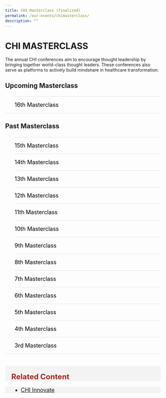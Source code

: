 ```yaml
---
title: CHI Masterclass (finalized)
permalink: /our-events/chimasterclass/
description: ""
---
```

# CHI MASTERCLASS
<div>The annual CHI conferences aim to encourage thought leadership by bringing together world-class thought leaders. These conferences also serve as platforms to actively build mindshare in healthcare transformation.</div>
  

<h2 id="a">Upcoming Masterclass</h2>

<style>
  ul.jekyllcodex_accordion {
    position: relative;
    margin: 1.4rem 0 !important;
    border-bottom: 1px solid #DBDFE4;
    padding-bottom: 0;
	 	align-items: center;
    justify-content: center;
	  font-size: 18px;
  }

  ul.jekyllcodex_accordion li {
    border-top: 1px solid #DBDFE4;
    list-style: none;
    margin: 0 auto 0 0 !important;
  }

  ul.jekyllcodex_accordion li input {
    display: none;
  }

  ul.jekyllcodex_accordion li label {
    display: block;
    cursor: pointer;
    padding: 16px 0;
    margin: 0;
    font-size: 18px;
    color: #a6192e;
    margin-right: 41px;
	  align-items: center;
    justify-content: center;
  }

  ul.jekyllcodex_accordion li div {
    padding: 0;
    height: 0;
    overflow: hidden;
    transition: height 0.4s ease-in-out;
	
  }

  ul.jekyllcodex_accordion li input:checked+label {
    font-weight: 600;
    margin-right: 41px;
  }

  ul.jekyllcodex_accordion li input:checked+label+div {
    display: block;
    height: auto;
    padding: 0;
    overflow: visible;
	
  }

  ul.jekyllcodex_accordion li input:checked+label+div p {
    margin-bottom: 24px;
    margin-right: 41px;
  }

  ul.jekyllcodex_accordion li input:checked+label+div p:where(ul.jekyllcodex_accordion li input:checked+label+div p a) {
    margin: 32px 0;
  }

  ul.jekyllcodex_accordion li label::before {
    content: url("https://d33wubrfki0l68.cloudfront.net/2726d99e678e7823e23532634fdd6e83dfe96a99/c39dd/images/chevron-down.svg");
    font-weight: 400;
    font-size: 18px;
    line-height: 1.1rem;
    padding: 0;
    position: absolute;
    right: 0.5rem;
	  color: #A6192E;
  }

  ul.jekyllcodex_accordion li input:checked+label::before {
    content: url("https://d33wubrfki0l68.cloudfront.net/7468164d2fc2ad4fdea648e6cf2de622c2f70892/1819b/images/chevron-up.svg");
    transform: rotateZ(180deg);
	  color: #A6192E;
  }

  ul.jekyllcodex_accordion li ul li {
    list-style-type: disc;
    border-top: 0;
  }

  ul.jekyllcodex_accordion li ol li {
    list-style-type: decimal;
    border-top: 0;
  }

  ul.jekyllcodex_accordion li:hover label {
      color: #A6192E;
  }
</style>

<ul class="jekyllcodex_accordion">
  
  <!-- New accordion -->

  <li><input id="accordion-a1" type="checkbox"><label for="accordion-a1">16th Masterclass</label>
    <div><p><strong>Test Test</strong></p>

<p>test</p>

<p><a class="btn" href="test" target="_blank" rel="noopener">Register Now</a> </p>

</div></li></ul>

<script src="https://d33wubrfki0l68.cloudfront.net/js/1fb06e903e758278c0f8afeb52f021bb3bdf2f3d/jquery/jquery.min.js"></script>

<h2 id="b">Past Masterclass </h2>

<style>
  ul.jekyllcodex_accordion {
    position: center;
    margin: 1.4rem 0 !important;
    border-bottom: 1px solid #DBDFE4;
    padding-bottom: 0;
	  font-size: 18px;
	
  }

  ul.jekyllcodex_accordion li {
    border-top: 1px solid #DBDFE4;
    list-style: none;
    margin: 0 auto 0 0 !important;

  }

  ul.jekyllcodex_accordion li input {
    display: none;
  }

  ul.jekyllcodex_accordion li label {
    display: block;
    cursor: pointer;
    padding: 16px 0;
    margin: 0;
    font-size: 18px;
    color: #000000;
    margin-right: 41px;
	
  }

  ul.jekyllcodex_accordion li div {
    padding: 0;
    height: 0;
    overflow: hidden;
    transition: height 0.8s ease-in-out;
  }

  ul.jekyllcodex_accordion li input:checked+label {
    font-weight: 600;
    margin-right: 41px;
  }

  ul.jekyllcodex_accordion li input:checked+label+div {
    display: block;
    height: auto;
    padding: 0;
    overflow: visible;
  }

  ul.jekyllcodex_accordion li input:checked+label+div p {
    margin-bottom: 24px;
    margin-right: 41px;
  }

  ul.jekyllcodex_accordion li input:checked+label+div p:where(ul.jekyllcodex_accordion li input:checked+label+div p a) {
    margin: 32px 0;
  }

  ul.jekyllcodex_accordion li label::before {
    content: url("https://d33wubrfki0l68.cloudfront.net/2726d99e678e7823e23532634fdd6e83dfe96a99/c39dd/images/chevron-down.svg");
    color: #A6192E;
    font-weight: 400;
    font-size: 18px;
    line-height: 1.1rem;
    padding: 0;
    position: absolute;
    right: 0.5rem;
  }

  ul.jekyllcodex_accordion li input:checked+label::before {
    content: url("https://d33wubrfki0l68.cloudfront.net/7468164d2fc2ad4fdea648e6cf2de622c2f70892/1819b/images/chevron-up.svg");
    transform: rotateZ(180deg);
    color: #A6192E;
  }

  ul.jekyllcodex_accordion li ul li {
    list-style-type: disc;
    border-top: 0;
  }

  ul.jekyllcodex_accordion li ol li {
    list-style-type: decimal;
    border-top: 0;
  }

  ul.jekyllcodex_accordion li:hover label {
      color: #A6192E;
  }
  img {
  float: left;
	vertical-align: middle;
}
  p {
	overflow: auto;
  max-width: 500px;
  max-height: 300px;
}
  </style>


<ul class="jekyllcodex_accordion">
  
  <!-- Beginning of accordion tab -->
<li><input id="accordion-b1" type="checkbox"><label for="accordion-b1">15th Masterclass</label>
<div><p><strong>27 March 2023</strong></p>			 
<style>
img {
  float: left;
	vertical-align: middle;
}
p {
	overflow: auto;
  max-width: 500px;
  max-height: 300px;
}
</style>
<img style="width:242px;height:148px;margin-right:15px;" alt="chi" src="/images/Masterclass/15%20masterclass_patrick.jpg"><p>
	<b><u>The 5Cs of Community Leadership</u></b> <br>
			<b>Mr Patrick Tay</b><br>
				<em>Assistant Secretary-General of NTUC and Member of Parliament of Pioneer SMC</em><br><br>
			Through this session, Patrick highlights the 5Cs of Community Leadership (Care, Connect, Create, Cultivate and Collaborate) and will be sharing hard truths and provide tips on how one can better engage and connect in the community. The session also touches on how we can be more genuine and effective leaders/partners as we roll up our sleeves towards population health and a Healthier SG.
</p>


 </div></li><li><input id="accordion-b2" type="checkbox"><label for="accordion-b2">14th Masterclass</label>
    <div><p><strong>17 Feb 2023</strong></p>			 
<style>
img {
  float: left;
	vertical-align: middle;
}
p {
	overflow: auto;
  max-width: 600px;
  max-height: 300px;
}
</style>
<img style="width:242px;height:148px;margin-right:15px;" alt="chi" src="/images/Masterclass/14%20masterclass_jonty.jpg"><p>
<b><u>Population Health - Ambition into Action</u></b> <br>
			<b>Dr Jonty Heaversedge</b><br>
				<em>Chief Medical Officer and Chief Clinical Information Officer,<br>
South East London Integrated Care System <br>
Clinical Director, Imperial College Health Partners </em>
<br><br>
			Like most other health systems in the world, when the National Health System (NHS) in England was established, it was primarily focused on treating single conditions or illnesses. Since then both the understanding of disease and needs of the population have changed. People are living longer with multiple, complex, long-term conditions and increasingly require ongoing support from many different services and professionals. There is also a better understanding of the wider metabolic, behavioural, and environmental factors that are driving the increasing burden of ill-health, inequalities of outcome, and cost of care to society.<br>There is a growing realisation that this challenge cannot be met by health and care services alone – expanding current services to meet this need is unaffordable and a 'work-harder' approach will not help us to address these complex and multifactorial challenges. Increasingly health systems across the world are coming to the same conclusion – we need a fundamentally different approach – one which starts with our population and depends on strong partnership – not just between health and care providers but across government departments, community partners and, perhaps most importantly with our communities themselves.<br>These principles sit at the heart of current NHS reform and the introduction of Integrated Care Systems (ICSs) in England, but they are not new. Like other systems across the world, progress has been painfully slow, and whilst structural reform may help create the conditions for change it can easily belie the reality of the transformational challenge.<br>How do we translate these concepts into strategy, create a compelling vision that engages with our workforce, patients, and local communities, and prioritise action and investment to create impact? This requires a fundamental shift in mindset and method. We need to be clear how we think transformation happens in a complex system, how we create the conditions for improvement and innovation, develop enabling capabilities to catalyse change, and empower change-makers in our communities to unleash their energy and talent.<br>There is no 'right' answer and history would suggest that simply trying to replicate a solution in a different context is rarely successful. In this session Dr Jonty will share practical insights on prevention, primary care transformation, and population health management – to help accelerate our ambitions for happier, healthier populations in both England and Singapore.


</p>

<hr>
	</div></li><li><input id="accordion-b3" type="checkbox"><label for="accordion-b3">13th Masterclass</label>
    <div><p><strong>7 Jul 2022</strong></p>			 
<style>
img {
  float: left;
	vertical-align: middle;
}
p {
	overflow: auto;
  max-width: 600px;
  max-height: 300px;
}
</style>
<img style="width:290px;height:178px;margin-right:15px;" alt="chi" src="/images/Masterclass/13th%20chi%20masterclass.png"><p>
<b><u>AI in Industry 4.0: The Future of Healthcare</u></b> <br>
			<b>Dr Tai-Yi Huang</b><br><em>Corporate Vice President &amp; Chief Technology Officer, ASUS </em><br><br>
				The evolution of modern medicine to precision medicine is often hampered by two major challenges: Fragmented Data and Outdated Information Systems. In this masterclass, Dr Huang shares the lessons learnt in tackling these challenges, and present innovative solutions that have been developed in response to these challenges.
</p>

<hr>
			
 </div></li><li><input id="accordion-b4" type="checkbox"><label for="accordion-b4">12th Masterclass</label>
    <div><p><strong>9 Oct 2019</strong></p>			 
<style>
img {
  float: left;
	vertical-align: middle;
}
p {
	overflow: auto;
  max-width: 600px;
  max-height: 300px;
}
</style>
<img style="width:290px;height:178px;margin-right:15px;" alt="chi" src="/images/Masterclass/12th%20masterclass.png"><p>
<b><u>Sustainability in Healthcare Transformation</u></b> <br>
			<b>Population Health Experiences of the Hong Kong Health System</b><br>By <em>Prof</em> Gabriel Leung<br><b>Sustainable Transformation in Karolinska University Hospital</b><br>By <em>Associate Professor</em> Anders Ahlsson<br><br>
			<b> ‘Sustainable Transformation in Karolinska University Hospital’ </b><br>
The driving forces behind the transformation at Karolinska University Hospital are discussed, together with the initial plan, further development and refinement. Beneficial and negative aspects are demonstrated, as well as lessons learned. 


</p>

<hr>
			
 </div></li><li><input id="accordion-b5" type="checkbox"><label for="accordion-b5">11th Masterclass</label>
    <div><p><strong>23 Oct 2018</strong></p>			 
<style>
img {
  float: left;
	vertical-align: middle;
}
p {
	overflow: auto;
  max-width: 600px;
  max-height: 300px;
}
</style>
<img style="width:290px;height:178px;margin-right:15px;" alt="chi" src="/images/Masterclass/11th-chi-masterclass-image.png"><p>
<b><u>Integrating Care Across the Care Continuum</u></b> <br>
			<b>Dr Samir Sinha </b><br><em>MD, DPhil, FRCPC, AGSF<br>
Director of Geriatrics, Sinai Health System<br>
Director of the University Health Network, Toronto, Canada</em>
<br><b>Mr Ralph Broad</b><br><em>Director, Inclusive Neighbourhoods Ltd<br>Founder, Local Area Coordination Network</em><br><br><b>Lessons Learned from the Development of Cost-Effective and Integrated Care Models for the Elderly in Toronto and Ontario, Canada</b><br><br>An aging population presents both a challenge and an opportunity to rethink how we organize and deliver elder care. Toronto’s Mount Sinai Hospital responded with the development of its Acute Care for Elders (ACE) strategy, led by Dr. Sinha which has demonstrated significant improvements in overall quality of care outcomes. It has reduced lengths of stay by 28 percent, lowered readmission rates by 14 percent and other adverse outcomes and inappropriate resource utilization through the successful implementation of evidence-informed care processes across the continuum of care, including integrating &amp; coordinating care for the elderly to community care settings. Using these learnings, Dr. Sinha has helped to further create upstream Ministry of Health interventions like exercise and falls prevention classes, community paramedicine programs, and stronger investments in home and community care and supportive housing through the Government of Ontario’s Seniors Strategy that have further worked to improve patient and system outcomes<br><br><b>Transforming Services &amp; Systems with Local Area Coordination in the UK</b><br><br>This Masterclass explores the design, development, implementation and long term outcomes of Local Area Coordination in England and Wales.Building on 30 years of international learning, Local Area Coordination is an integrated, evidence based approach to supporting people of all ages who may be facing complex life situations (including living with disabilities, mental health needs, ageing) and their families/carers to build and pursue their personal vision for a good life; stay strong/resilient, safe and connected as contributing citizens within their local communities; build practical, sustainable, local, non-service solutions to problems wherever possible; and build more welcoming, inclusive and supportive communities. Therefore, rather than waiting for crises and responding with services and money, it is about strengthening individuals and families – choice, control, opportunities and resilience; reducing isolation and loneliness, improving health and well-being; preventing or reducing demand for, or dependency on, costly services wherever possible; building community capacity and resilience; and supporting service reform and integration, having high quality services as a valued back up to local solutions.      
</p>

<hr>
		</div></li><li><input id="accordion-b6" type="checkbox"><label for="accordion-b6">10th Masterclass</label>
    <div><p><strong>11 Jul 2018</strong></p>			 
<style>
img {
  float: left;
	vertical-align: middle;
}
p {
	overflow: auto;
  max-width: 600px;
  max-height: 300px;
}
</style>
<img style="width:290px;height:178px;margin-right:15px;" alt="chi" src="/images/Masterclass/10th-chi-masterclass-image.png"><p>
<b><u>The Blueprint for Successful MedTech Innovation</u></b> <br><b>Prof Pascal Verdonck </b><br>
				<em>Professor of Medical Technology,<br>Ghent University, Belgium <br>Chief Executive Officer, MedTech Flanders</em><br>
			Technology and healthcare innovation often go hand in hand, with the aim to improve quality of life, life expectancy and offer new options for diagnosis and treatment. Yet healthcare leaders often need to balance innovation with cost effectiveness and efficiency of the healthcare system.<br>How then should a healthcare leader respond to the rise in healthcare innovation and its challenges?<br>How should we decide which innovations to prioritise? In this CHI Masterclass, Professor Pascal Verdonck will give insights into the fine balance between the health benefits and economic impact of innovation. With his deep expertise in the area of MedTech, he will provide fresh perspectives on challenges that innovation poses. Benefiting patients is essential but is that sufficient? Join us as we explore the possibilities, regulations and qualifications that are needed to supplement medical technology to reach beyond basic patient care. Go on a learning journey to understand the elements involved and the way forward with MedTech!

</p>

<hr>
			
 </div></li><li><input id="accordion-b7" type="checkbox"><label for="accordion-b7">9th Masterclass</label>
    <div><p><strong>21 Feb 2018</strong></p>			 
<style>
img {
  float: left;
	vertical-align: middle;
}
p {
	overflow: auto;
  max-width: 600px;
  max-height: 300px;
}
</style>
<img style="width:290px;height:178px;margin-right:15px;" alt="chi" src="/images/Masterclass/9th-chi-masterclasses-image.png"><p>
<b><u>Understanding Key Concepts in Systems Thinking</u></b> <br>
			<b>Dr Peter Senge</b><br>
<em>Founding Chair,<br>
Society for Organizational Learning (SoL)<br>
Senior Lecturer in Leadership and Sustainability,<br>
Massachusetts Institute of Technology Sloan School of Management</em><br>
<br>How might we transform and deal with complexities and moving pieces in large healthcare systems?<br>Having a vision without systems thinking, Senge says “ends up painting lovely pictures of the future with no deep understanding of the forces that must be mastered to move from here to there”. Systems thinking is ability to see the inter-dependencies of seemingly unrelated processes, and hinges on the intelligence of a collective. Enabling systemic change requires new ways of thinking and acting. This involves deep organisational learning, embracing a unique mix of different people, in different positions, who lead in different ways.<br>Join us in this CHI masterclass as we engage in a conversation with Senge to deepen understanding of key concepts in Systems Thinking, an invaluable perspective to foster aspiration towards our expanded healthcare mission.

</p>

<hr>
		</div></li><li><input id="accordion-b8" type="checkbox"><label for="accordion-b8">8th Masterclass</label>
    <div><p><strong>12 Jan 2018</strong></p>			 
<style>
img {
  float: left;
	vertical-align: middle;
}
p {
	overflow: auto;
  max-width: 600px;
  max-height: 300px;
}
</style>
<img style="width:290px;height:178px;margin-right:15px;" alt="chi" src="/images/Masterclass/8th-chi-masterclass-image.png"><p>
<b><u>An Overview on the Gesundes Kinzigtal (GK) Model of Integrated Care Provision</u></b> <br>
			<b>Dr Martin Wetzel</b><br>
				<em>Co-initiator and Founder,<br> Medical Quality Network
Kinzigtaal Medical Initiative (MQNK)</em><br>
			Gesundes Kinzigtal (GK) is a joint venture between MQNK and a Hamburg-based healthcare management company, OptiMedis AG. Gesundes Kinzigtal is one of the few population-based integrated care approaches in Germany, and has proven to be successful in slowing the rise in healthcare costs for the population it serves – 16.9% in savings and a reduction in emergency hospital admissions.<br>Under the GK programme, health professionals are trained in shared decision-making to ensure that patients are actively involved in their own care. A system-wide electronic health record is also in place to support effective co-ordination of care across providers and care settings to support effective co-ordination of care.<br>In this CHI Masterclass, Dr Wetzel will give an overview on the GK Model of Integrated Care Provision, especially on how physicians and partners can work together to improve health outcomes of the population, efficiency of services, and experience of care, thereby slowing the rise in healthcare costs for the population it serves.

</p>

<hr>
			
 </div></li><li><input id="accordion-b9" type="checkbox"><label for="accordion-b9">7th Masterclass</label>
    <div><p><strong>11 Oct 2017 </strong></p>			 
<style>
img {
  float: left;
	vertical-align: middle;
}
p {
	overflow: auto;
  max-width: 600px;
  max-height: 300px;
}
</style>
<img style="width:290px;height:178px;margin-right:15px;" alt="chi" src="/images/Masterclass/7th_events_masterclasses.jpg"><p>
<b><u>Value Based Healthcare, A Tough but Necessary Journey – The UK Story</u></b> <br>
			<b>Dr Anant Jani</b><br>
				<em>Executive Director<br>Better Value Healthcare
</em><br><br>
At a time when demand for healthcare services is increasing and resources available to deliver care are stagnant or decreasing, we must look to a new paradigm to ensure we can continue delivering care to the same, and ideally better, standards to the patients and populations we are accountable to. In these challenging times, a focus on quality and safety is necessary but not sufficient. We must shift our focus to a value-based healthcare paradigm, which will help us deliver better outcomes while optimizing resource utilization.<br>In this CHI Masterclass, Dr Anant Jani will give an overview of some of the approaches being taken in the UK to introduce value-based healthcare in approaches being taken in the UK to introduce value-based healthcare in hospital-based systems. He will talk about the successes and failures and will also focus on the importance of culture change as a key enablers for introducing value based healthcare.

</p>

<hr>
		</div></li><li><input id="accordion-b10" type="checkbox"><label for="accordion-b10">6th Masterclass</label>
    <div><p><strong>28 Sep 2017</strong></p>			 
<style>
img {
  float: left;
	vertical-align: middle;
}
p {
	overflow: auto;
  max-width: 600px;
  max-height: 300px;
}
</style>
<img style="width:290px;height:178px;margin-right:15px;" alt="chi" src="/images/Masterclass/6th_events_masterclasses.jpg"><p>
<b><u>Building a Healthcare Team in the Community </u></b> <br>
			<b>Mr Stephen M.R. Covey </b><br>
				<em>Trust Expert,<br>
Executive Thought Leader,<br>
and #1 Bestselling Author</em>
<br><br>
As we expand healthcare beyond the hospital walls, it is important that we build trust and relationships with our partner and the communities beyond the hospital. Currently 10% of our workforce has jobs that connect and deliver care to the partners and the community, but this number is expected to rise.<br>In light of the aging population in Singapore, this session will focus on population health and ways which we can provide multi-disciplinary healthcare in the community. Stephen M.R. Convey will share about how we can build trust and collaboration with partners and community at large, through the transformation of our workforce.

</p>

<hr>
			
 </div></li><li><input id="accordion-b11" type="checkbox"><label for="accordion-b11">5th Masterclass</label>
    <div><p><strong>1 July 2016</strong></p>			 
<style>
img {
  float: left;
	vertical-align: middle;
}
p {
	overflow: auto;
  max-width: 600px;
  max-height: 300px;
}
</style>
<img style="width:290px;height:178px;margin-right:15px;" alt="chi" src="/images/Masterclass/5th_events_masterclasses.jpg"><p>
<b><u>Collective Leadership for a Caring Kampung, and What it Means for You?</u></b> <br>
			<b>Dr Douglas O’Loughlin</b><br>
				<em>Institute of Leadership &amp; Organisation Development Civil Service College</em><br><br>
In large and complex organisations, it is increasingly evident that the success of the organisation cannot be the responsibility of top leaders alone, and that the responsibility should be collective. Collective leadership is a state where everyone takes responsibility for the success of the organisation as a whole and not just for their own work area. In a large and complex organisation like TTSH, a culture of collective leadership would help to reduce blind spots and bottlenecks.<br>If leadership can be described as an action that makes a team or organisation more effective and healthy, then let's continue on our paths of expanding where leadership happens. Staff get more comfortable making decisions that would serve the greater good, leaders build more trust and leadership capacity.<br>In order for this to happen, some of our mental models and behaviours might require some changes. Leaders, and eventually all staff, come to see themselves as stewards of psychological safety, quality of conversations, and healthy conflict. Interactions are more meaningful, meetings are more spirited, and our patients and their families are more connected with us. By the way, leaders do not give up control, but paradoxically gain more control by adopting these practices, and develop their ability to flex between collective and positional leadership, depending on the situation and context.<br>In this CHI Masterclass on collective leadership, we will explore ways of expanding your culture of collective leadership, so each and every one of us in our 'Kampung' can better manage the increasing complexity of health care, for our patients, our people, and our community.<br>In this interactive session we will inquire into questions such as:<br>
•	Why collective leadership, and what does it look and feel like in healthcare?<br>
•	How can understanding systems dynamics enhance partnership and leadership in TTSH?<br>
•	What are the mind-sets and power shifts of collective leadership?<br>
•	Where do we start and what can we do?

</p>

<hr>
		</div></li><li><input id="accordion-b12" type="checkbox"><label for="accordion-b12">4th Masterclass</label>
    <div><p><strong>24 Jun 2015</strong></p>			 
<style>
img {
  float: left;
	vertical-align: middle;
}
p {
	overflow: auto;
  max-width: 600px;
  max-height: 300px;
}
</style>
<img style="width:290px;height:178px;margin-right:15px;" alt="chi" src="/images/Masterclass/4th_events_masterclasses.jpg"><p>
<b><u>Design Thinking for Healthcare – What’s Required?</u></b> <br>
			<b>Ms Joanne Teh</b><br>
				<em>Asian Insights &amp; Design Innovation,<br>
DesignSingapore Council</em><br><br>
In the recent years, design thinking has gained widespread currency amongst global leaders as a tool for innovation. In Singapore, it has also started to gain traction, especially in the Healthcare space. Using a case study, the speaker will share design thinking journey taken by one hospital, the mind-set required for innovation, as well as advice on where and how to start! 
</p>

<hr>
	

</div></li>
<li><input id="accordion-b13" type="checkbox"><label for="accordion-b13">3rd Masterclass</label>
    <div><p><strong>20 Apr 2015</strong></p>			 
<style>
img {
  float: left;
	vertical-align: middle;
}
p {
	overflow: auto;
  max-width: 600px;
  max-height: 300px;
}
</style>
<img style="width:290px;height:178px;margin-right:15px;" alt="chi" src="/images/Masterclass/3rd_events_masterclasses.jpg"><p>
<b><u>Innovation, The Ko Awatea Story</u></b> <br>
			<b>Prof Jonathon Gray</b><br><em>Ko Awatea (New Zealand)
Director, Innovative Centre for Health Systems Improvement, Ko Awatea</em><br>
<br>Ko Awatea is the Centre of Health System Improvement and Innovation for the Counties Manukau District Health Board (New Zealand), set up to improve value and drive transformational change required to keep pace with the rising demand for health services managed within tight financial constraints.<br>Ko Awatea leads and supports healthcare transformation using a collaborative approach to encourage innovation, quality improvement and knowledge transfer. Ko Awatea is also a centre of education dedicated to meeting the needs of students, CMH staff and visitors through education, leadership and professional development.

</p>

<hr>
	

</div></li></ul>
  <!-- End of accordion tab -->
<br>
<div style="font-size:24px; font-weight: 700; color: #a6221c; background-color: #f3f3f3; padding: 20px 0px 0px 20px;" class="row"> Related Content</div>

<div style="font-size:18px ;background-color: #f3f3f3; padding: 0px 25px 0px 20px;" class="row">
	<ul>
		<li><a href="/our-events/chi-innovate/">CHI Innovate</a></li>
	</ul>
</div>